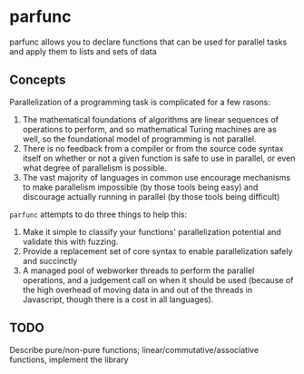# parfunc

parfunc allows you to declare functions that can be used for parallel tasks and apply them to lists and sets of data

## Concepts

Parallelization of a programming task is complicated for a few rasons:

1. The mathematical foundations of algorithms are linear sequences of operations to perform, and so mathematical Turing machines are as well, so the foundational model of programming is not parallel.
2. There is no feedback from a compiler or from the source code syntax itself on whether or not a given function is safe to use in parallel, or even what degree of parallelism is possible.
3. The vast majority of languages in common use encourage mechanisms to make parallelism impossible (by those tools being easy) and discourage actually running in parallel (by those tools being difficult)

`parfunc` attempts to do three things to help this:

1. Make it simple to classify your functions' parallelization potential and validate this with fuzzing.
2. Provide a replacement set of core syntax to enable parallelization safely and succinctly
3. A managed pool of webworker threads to perform the parallel operations, and a judgement call on when it should be used (because of the high overhead of moving data in and out of the threads in Javascript, though there is a cost in all languages).

## TODO

Describe pure/non-pure functions; linear/commutative/associative functions, implement the library